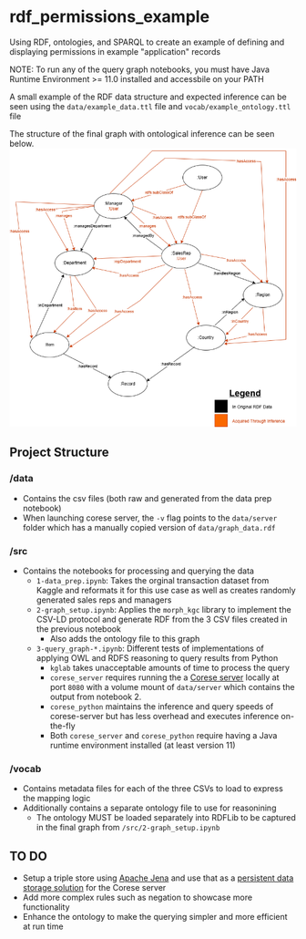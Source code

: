 # rdf_permissions_example
Using RDF, ontologies, and SPARQL to create an example of defining and displaying permissions in example "application" records

NOTE: To run any of the query graph notebooks, you must have Java Runtime Environment >= 11.0 installed and accessbile on your PATH

A small example of the RDF data structure and expected inference can be seen using the `data/example_data.ttl` file and `vocab/example_ontology.ttl` file

The structure of the final graph with ontological inference can be seen below.
![Graph Image](Permissions%20Graph%20Diagram.png)

## Project Structure
### /data
- Contains the csv files (both raw and generated from the data prep notebook)
- When launching corese server, the `-v` flag points to the `data/server` folder which has a manually copied version of `data/graph_data.rdf`
### /src
- Contains the notebooks for processing and querying the data
    - `1-data_prep.ipynb`: Takes the orginal transaction dataset from Kaggle and reformats it for this use case as well as creates randomly generated sales reps and managers
    - `2-graph_setup.ipynb`: Applies the `morph_kgc` library to implement the CSV-LD protocol and generate RDF from the 3 CSV files created in the previous notebook
        - Also adds the ontology file to this graph
    - `3-query_graph-*.ipynb`: Different tests of implementations of applying OWL and RDFS reasoning to query results from Python
        - `kglab` takes unacceptable amounts of time to process the query
        - `corese_server` requires running the a [Corese server](https://hub.docker.com/r/wimmics/corese) locally at port `8080` with a volume mount of `data/server` which contains the output from notebook 2.
        - `corese_python` maintains the inference and query speeds of corese-server but has less overhead and executes inference on-the-fly
        - Both `corese_server` and `corese_python` require having a Java runtime environment installed (at least version 11)
### /vocab
- Contains metadata files for each of the three CSVs to load to express the mapping logic
- Additionally contains a separate ontology file to use for reasonining
    - The ontology MUST be loaded separately into RDFLib to be captured in the final graph from `/src/2-graph_setup.ipynb`

## TO DO
- Setup a triple store using [Apache Jena](https://jena.apache.org/documentation/tdb/index.html) and use that as a [persistent data storage solution](https://github.com/Wimmics/corese/blob/master/docs/storage/Configuring%20and%20Connecting%20to%20Different%20Storage%20Systems%20in%20Corese.md) for the Corese server
- Add more complex rules such as negation to showcase more functionality
- Enhance the ontology to make the querying simpler and more efficient at run time
